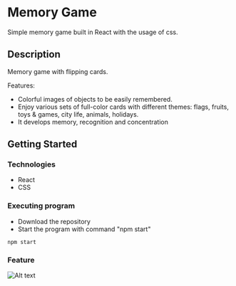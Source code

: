 # Memory Game

Simple memory game built in React with the usage of css.

## Description

Memory game with flipping cards.

Features:

- Colorful images of objects to be easily remembered.
- Enjoy various sets of full-color cards with different themes: flags, fruits, toys & games, city life, animals, holidays.
- It develops memory, recognition and concentration

## Getting Started

### Technologies

- React
- CSS

### Executing program

- Download the repository
- Start the program with command "npm start"

```
npm start
```

### Feature

![Alt text](relative/path/to/MG_01.png?raw=true "Title")
